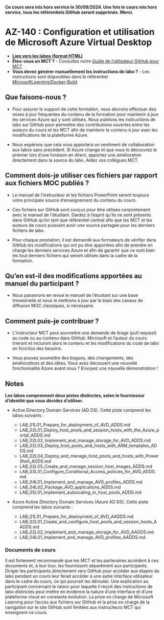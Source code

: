 **Ce cours sera mis hors service le **30/09/2024**. Une fois le cours mis hors service, tous les référentiels GitHub seront supprimés. Merci.**

# AZ-140 : Configuration et utilisation de Microsoft Azure Virtual Desktop

- **[Lien vers les labos (format HTML)](https://microsoftlearning.github.io/AZ-140-Configuring-and-Operating-Microsoft-Azure-Virtual-Desktop/)**
- **Êtes-vous un MCT ?** - Consultez notre [Guide de l’utilisateur GitHub pour MCT](https://microsoftlearning.github.io/MCT-User-Guide/)
- **Vous devez générer manuellement les instructions de labo ?** - Les instructions sont disponibles dans le référentiel [MicrosoftLearning/Docker-Build](https://github.com/MicrosoftLearning/Docker-Build)

## Que faisons-nous ?

- Pour assurer le support de cette formation, nous devrons effectuer des mises à jour fréquentes du contenu de la formation pour maintenir à jour les services Azure qui y sont utilisés.  Nous publions les instructions de labo sur GitHub pour permettre des contributions ouvertes entre les auteurs du cours et les MCT afin de maintenir le contenu à jour avec les modifications de la plateforme Azure.

- Nous espérons que cela vous apportera un sentiment de collaboration aux labos sans précédent. Si Azure change et que vous le découvrez le premier lors d’une livraison en direct, apportez une amélioration directement dans la source du labo.  Aidez vos collègues MCT.

## Comment dois-je utiliser ces fichiers par rapport aux fichiers MOC publiés ?

- Le manuel de l’instructeur et les fichiers PowerPoint seront toujours votre principale source d’enseignement du contenu du cours.

- Ces fichiers sur GitHub sont conçus pour être utilisés conjointement avec le manuel de l'étudiant. Gardez à l’esprit qu’ils ne sont présents dans GitHub qu’en tant que référentiel central afin que les MCT et les auteurs de cours puissent avoir une source partagée pour les derniers fichiers de labo.

- Pour chaque prestation, il est demandé aux formateurs de vérifier dans GitHub les modifications qui ont pu être apportées afin de prendre en charge les derniers services Azure et afin de garantir que ce sont bien les tout derniers fichiers qui seront utilisés dans la cadre de la formation.

## Qu’en est-il des modifications apportées au manuel du participant ?

- Nous passerons en revue le manuel de l’étudiant sur une base trimestrielle et nous le mettrons à jour par le biais des canaux de diffusion MOC classiques, si nécessaire.

## Comment puis-je contribuer ?

- L’instructeur MCT peut soumettre une demande de tirage (pull request) au code ou au contenu dans GitHub. Microsoft et l’auteur du cours trieront et incluront alors le contenu et les modifications du code de labo en fonction des besoins.

- Vous pouvez soumettre des bogues, des changements, des améliorations et des idées.  Vous avez découvert une nouvelle fonctionnalité Azure avant nous ?  Envoyez une nouvelle démonstration !

## Notes

**Les labos comprennent deux pistes distinctes, selon le fournisseur d’identité que vous décidez d’utiliser.**

- Active Directory Domain Services (AD DS). Cette piste comprend les labos suivants :

   - LAB_01L01_Prepare_for_deployment_of_AVD_ADDS.md
   - LAB_02L01_Deploy_host_pools_and_session_hosts_with_the_Azure_portal_ADDS.md
   - LAB_02L02_Implement_and_manage_storage_for_AVD_ADDS.md
   - LAB_02L03_Deploy_host_pools_and_hosts_with_ARM_templates_ADDS.md
   - LAB_02L04_Deploy_and_manage_host_pools_and_hosts_with_PowerShell_ADDS.md
   - LAB_02L05_Create_and_manage_session_host_images_ADDS.md
   - LAB_03L01_Configure_Conditional_Access_policies_for_AVD_ADDS.md
   - LAB_04L01_Implement_and_manage_AVD_profiles_ADDS.md
   - LAB_04L02_Package_AVD_applications_ADDS.md
   - LAB_05L01_Implement_autoscaling_in_host_pools_ADDS.md

- Azure Active Directory Domain Services (Azure AD DS). Cette piste comprend les labos suivants :

   - LAB_01L01_Prepare_for_deployment_of_AVD_AADDS.md
   - LAB_02L01_Create_and_configure_host_pools_and_session_hosts_AADDS.md
   - LAB_02L02_Implement_and_manage_storage_for_AVD_AADDS.md
   - LAB_04L01_Implement_and_manage_AVD_profiles_AADDS.md

### Documents de cours

Il est fortement recommandé que les MCT et les partenaires accèdent à ces documents et, à leur tour, les fournissent séparément aux participants.  Diriger les participants directement vers GitHub pour accéder aux étapes du labo pendant un cours leur ferait accéder à une autre interface utilisateur dans le cadre du cours, ce qui pourrait les dérouter. Une explication au participant concernant la raison pour laquelle il reçoit des instructions de labo distinctes peut mettre en évidence la nature d’une interface et d’une plateforme cloud en constante évolution. La prise en charge de Microsoft Learning pour l’accès aux fichiers sur GitHub et la prise en charge de la navigation sur le site GitHub sont limitées aux instructeurs MCT qui enseignent ce cours.
